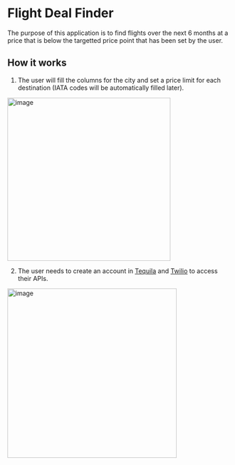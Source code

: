 # Flight Deal Finder

The purpose of this application is to find flights over the next 6 months at a price that is below the targetted price point that has been set by the user.

## How it works
1) The user will fill the columns for the city and set a price limit for each destination (IATA codes will be automatically filled later).

<img width="366" alt="image" src="https://user-images.githubusercontent.com/105379503/219991230-da773fa8-2322-41df-a4cb-010da6ba9bd9.png">

2) The user needs to create an account in [Tequila](https://tequila.kiwi.com/portal/login) and [Twilio](https://www.twilio.com/?g=%2F) to access their APIs.

<img width="380" alt="image" src="https://user-images.githubusercontent.com/105379503/219990937-10039d85-d89a-4fce-9f81-d984a05693db.png">
